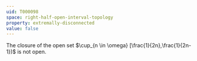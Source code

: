 ```yaml
---
uid: T000098
space: right-half-open-interval-topology
property: extremally-disconnected
value: false
---
```

The closure of the open set $\cup_{n \in \omega} [\frac{1}{2n},\frac{1}{2n-1})$ is not open.

